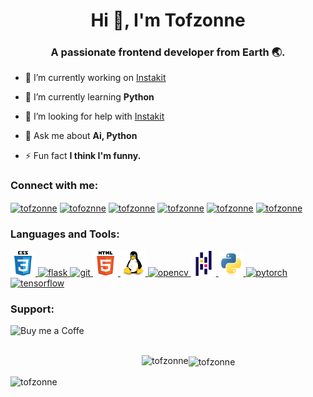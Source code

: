<h1 align="center">Hi 👋, I'm Tofzonne</h1>
<h3 align="center">A passionate frontend developer from Earth 🌏.</h3>

- 🔭 I’m currently working on [Instakit](https://github.com/tofzonne/instakit)

- 🌱 I’m currently learning **Python**

- 🤝 I’m looking for help with [Instakit](https://github.com/tofzonne/instakit)

- 💬 Ask me about **Ai, Python**

- ⚡ Fun fact **I think I'm funny.**

<h3 align="left">Connect with me:</h3>
<p align="left">
<a href="https://www.leetcode.com/tofzonne" target="blank"><img align="center" src="https://raw.githubusercontent.com/rahuldkjain/github-profile-readme-generator/master/src/images/icons/Social/leet-code.svg" alt="tofzonne" height="30" width="40" /></a>
<a href="https://www.hackerrank.com/tofoznne" target="blank"><img align="center" src="https://raw.githubusercontent.com/rahuldkjain/github-profile-readme-generator/master/src/images/icons/Social/hackerrank.svg" alt="tofoznne" height="30" width="40" /></a>
<a href="https://instagram.com/tofzonne" target="blank"><img align="center" src="https://raw.githubusercontent.com/rahuldkjain/github-profile-readme-generator/master/src/images/icons/Social/instagram.svg" alt="tofzonne" height="30" width="40" /></a>
<a href="https://x.com/tofzonne" target="blank"><img align="center" src="https://upload.wikimedia.org/wikipedia/commons/5/57/X_logo_2023_%28white%29.png" alt="tofzonne" height="30" width="30" /></a>
<a href="https://www.youtube.com/c/tofzonne" target="blank"><img align="center" src="https://raw.githubusercontent.com/rahuldkjain/github-profile-readme-generator/master/src/images/icons/Social/youtube.svg" alt="tofzonne" height="30" width="40" /></a>
<a href="https://fb.com/tofzonne" target="blank"><img align="center" src="https://raw.githubusercontent.com/rahuldkjain/github-profile-readme-generator/master/src/images/icons/Social/facebook.svg" alt="tofzonne" height="30" width="40" /></a>
</p>

<h3 align="left">Languages and Tools:</h3>
<p align="left"> <a href="https://www.w3schools.com/css/" target="_blank" rel="noreferrer"> <img src="https://raw.githubusercontent.com/devicons/devicon/master/icons/css3/css3-original-wordmark.svg" alt="css3" width="40" height="40"/> </a> <a href="https://flask.palletsprojects.com/" target="_blank" rel="noreferrer"> <img src="https://www.vectorlogo.zone/logos/pocoo_flask/pocoo_flask-icon.svg" alt="flask" width="40" height="40"/> </a> <a href="https://git-scm.com/" target="_blank" rel="noreferrer"> <img src="https://www.vectorlogo.zone/logos/git-scm/git-scm-icon.svg" alt="git" width="40" height="40"/> </a> <a href="https://www.w3.org/html/" target="_blank" rel="noreferrer"> <img src="https://raw.githubusercontent.com/devicons/devicon/master/icons/html5/html5-original-wordmark.svg" alt="html5" width="40" height="40"/> </a> <a href="https://www.linux.org/" target="_blank" rel="noreferrer"> <img src="https://raw.githubusercontent.com/devicons/devicon/master/icons/linux/linux-original.svg" alt="linux" width="40" height="40"/> </a> <a href="https://opencv.org/" target="_blank" rel="noreferrer"> <img src="https://www.vectorlogo.zone/logos/opencv/opencv-icon.svg" alt="opencv" width="40" height="40"/> </a> <a href="https://pandas.pydata.org/" target="_blank" rel="noreferrer"> <img src="https://raw.githubusercontent.com/devicons/devicon/2ae2a900d2f041da66e950e4d48052658d850630/icons/pandas/pandas-original.svg" alt="pandas" width="40" height="40"/> </a> <a href="https://www.python.org" target="_blank" rel="noreferrer"> <img src="https://raw.githubusercontent.com/devicons/devicon/master/icons/python/python-original.svg" alt="python" width="40" height="40"/> </a> <a href="https://pytorch.org/" target="_blank" rel="noreferrer"> <img src="https://www.vectorlogo.zone/logos/pytorch/pytorch-icon.svg" alt="pytorch" width="40" height="40"/> </a> <a href="https://www.tensorflow.org" target="_blank" rel="noreferrer"> <img src="https://www.vectorlogo.zone/logos/tensorflow/tensorflow-icon.svg" alt="tensorflow" width="40" height="40"/> </a> </p>

<h3 align="left">Support:</h3>
<p><a href="https://www.buymeacoffee.com/tofzonne"> <img align="left" src="https://cdn.buymeacoffee.com/buttons/v2/default-yellow.png" height="50" width="210" alt="Buy me a Coffe" /></a></p><br><br>

<p><img align="left" src="https://github-readme-stats.vercel.app/api/top-langs?username=tofzonne&show_icons=true&locale=en&layout=compact" alt="tofzonne" /></p>

<p><img align="center" src="https://github-readme-stats.vercel.app/api?username=tofzonne&show_icons=true&locale=en" alt="tofzonne" /></p>

<p><img align="center" src="https://github-readme-streak-stats.herokuapp.com/?user=tofzonne&" alt="tofzonne" /></p>
